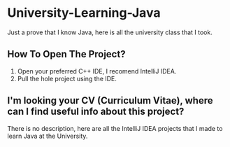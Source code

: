 # University-Learning-Java
Just a prove that I know Java, here is all the university class that I took.

## How To Open The Project?
1. Open your preferred C++ IDE, I recomend IntelliJ IDEA.
2. Pull the hole project using the IDE.

## I'm looking your CV (Curriculum Vitae), where can I find useful info about this project?
There is no description, here are all the IntelliJ IDEA projects that I made to learn Java at the University.

